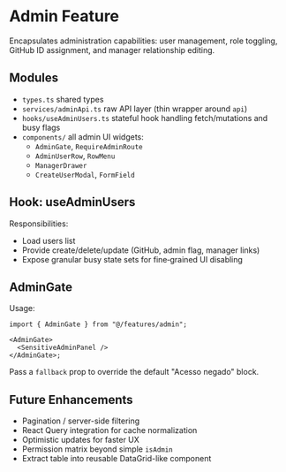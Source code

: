 # Admin Feature

Encapsulates administration capabilities: user management, role toggling, GitHub ID assignment, and manager relationship editing.

## Modules

- `types.ts` shared types
- `services/adminApi.ts` raw API layer (thin wrapper around `api`)
- `hooks/useAdminUsers.ts` stateful hook handling fetch/mutations and busy flags
- `components/` all admin UI widgets:
  - `AdminGate`, `RequireAdminRoute`
  - `AdminUserRow`, `RowMenu`
  - `ManagerDrawer`
  - `CreateUserModal`, `FormField`

## Hook: useAdminUsers

Responsibilities:

- Load users list
- Provide create/delete/update (GitHub, admin flag, manager links)
- Expose granular busy state sets for fine‑grained UI disabling

## AdminGate

Usage:

```tsx
import { AdminGate } from "@/features/admin";

<AdminGate>
  <SensitiveAdminPanel />
</AdminGate>;
```

Pass a `fallback` prop to override the default "Acesso negado" block.

## Future Enhancements

- Pagination / server-side filtering
- React Query integration for cache normalization
- Optimistic updates for faster UX
- Permission matrix beyond simple `isAdmin`
- Extract table into reusable DataGrid-like component
